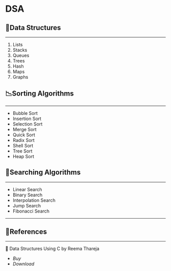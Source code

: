 # DSA

## 📄Data Structures

---

1. Lists
2. Stacks
3. Queues
4. Trees
5. Hash
6. Maps
7. Graphs

## 📉Sorting Algorithms

---

- Bubble  Sort
- Insertion Sort
- Selection Sort
- Merge Sort
- Quick Sort
- Radix Sort
- Shell Sort
- Tree Sort
- Heap Sort

## 🔎Searching Algorithms

---

- Linear Search
- Binary Search
- Interpolation Search
- Jump Search
- Fibonacci Search

---


## 📜References

---

📒 Data Structures Using C by Reema Thareja 

- *Buy*
- *Download*